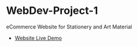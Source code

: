 # WebDev-Project-1

eCommerce Website for Stationery and Art Material

- [Website Live Demo](https://vaishscode.github.io/WebDev-Project-1/)
